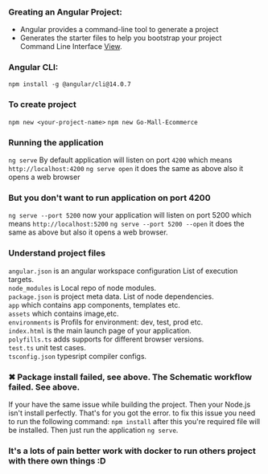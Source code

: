 ### Greating an Angular Project:  
*  Angular provides a command-line tool to generate a project
*  Generates the starter files to help you bootstrap your project  
Command Line Interface [View](http://cli.angular.io/).

### Angular CLI:  
`npm install -g @angular/cli@14.0.7`

### To create project
`npm new <your-project-name>`
`npm new Go-Mall-Ecommerce`

### Running the application
`ng serve` By default application will listen on port `4200` which means `http://localhost:4200`
`ng serve open` it does the same as above also it opens a web browser

### But you don't want to run application on port 4200
`ng serve --port 5200` now your application will listen on port 5200 which means `http://localhost:5200` 
`ng serve --port 5200 --open` it does the same as above but also it opens a web browser.

### Understand project files
`angular.json` is an angular workspace configuration List of execution targets.  
`node_modules` is Local repo of node modules.  
`package.json` is project meta data. List of node dependencies.  
`app` which contains app components, templates etc.  
`assets` which contains image,etc.  
`environments` is Profils for environment: dev, test, prod etc.  
`index.html` is the main launch page of your application.  
`polyfills.ts` adds supports for different browser versions.  
`test.ts` unit test cases.  
`tsconfig.json` typesript compiler configs.  

  
### ✖ Package install failed, see above. The Schematic workflow failed. See above.
If your have the same issue while building the project. Then your Node.js isn't install perfectly. That's for you got the error. to fix this issue you need to run the following command: `npm install` after this you're required file will be installed. Then just run the application `ng serve`.


### It's a lots of pain better work with docker to run others project with there own things :D
